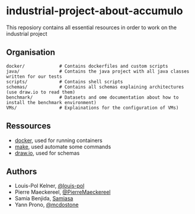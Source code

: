 # industrial-project-about-accumulo

This reposiory contains all essential resources in order to work on the industrial project

Organisation
-----

    docker/             # Contains dockerfiles and custom scripts
    java/               # Contains the java project with all java classes written for our tests
    scripts/            # Contains shell scripts
    schemas/            # Contains all schemas explaining architectures (use draw.io to read them)
    benchmark/          # Datasets and ome documentation about how to install the benchmark environment)
    VMs/                # Explainations for the configuration of VMs)


Ressources
---
 - [docker](http://docker.io/), used for running containers
 - [make](https://www.gnu.org/software/make/manual/make.html), used automate some commands
 - [draw.io](https://draw.io), used for schemas

Authors
-----

 - Louis-Pol Kelner, [@louis-pol](https://github.com/louis-pol)
 - Pierre Maeckereel, [@PierreMaeckereel](https://github.com/PierreMaeckereel)
 - Samia Benjida, [Samiasa](https://github.com/Samiasa)
 - Yann Prono, [@mcdostone](https://github.com/Mcdostone)
 